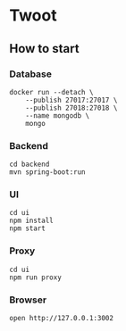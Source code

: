 # Twoot

## How to start

### Database

```
docker run --detach \
    --publish 27017:27017 \
    --publish 27018:27018 \
    --name mongodb \
    mongo

```

### Backend

```
cd backend
mvn spring-boot:run
```

### UI

```
cd ui
npm install
npm start
```

### Proxy

```
cd ui
npm run proxy
```

### Browser

```
open http://127.0.0.1:3002
```
